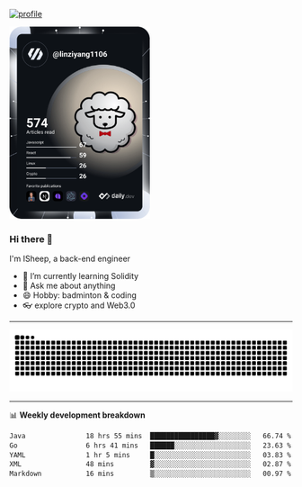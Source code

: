 [![profile](https://user-images.githubusercontent.com/54968314/208005045-e4b42f3b-833d-4242-bfcc-e764865553a2.svg)](https://www.calligrapher.ai/)

<a href="https://app.daily.dev/linziyang1106"><img src="/devcard.png" width="250" alt="ISheep's Dev Card"/></a>

### Hi there 🐏

I'm ISheep, a back-end engineer

- 🔭 I’m currently learning Solidity
- 💬 Ask me about anything
- 😄 Hobby: badminton & coding
- 👓 explore crypto and Web3.0

-------

![](https://raw.githubusercontent.com/ISheepp/ISheepp/output/github-contribution-grid-snake.svg)

-------

📊 **Weekly development breakdown**
<!--START_SECTION:waka-->

```txt
Java               18 hrs 55 mins  ████████████████▓░░░░░░░░   66.74 %
Go                 6 hrs 41 mins   ██████░░░░░░░░░░░░░░░░░░░   23.63 %
YAML               1 hr 5 mins     █░░░░░░░░░░░░░░░░░░░░░░░░   03.83 %
XML                48 mins         ▓░░░░░░░░░░░░░░░░░░░░░░░░   02.87 %
Markdown           16 mins         ▒░░░░░░░░░░░░░░░░░░░░░░░░   00.97 %
```

<!--END_SECTION:waka-->
